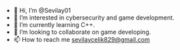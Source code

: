 - 👋 Hi, I’m @Sevilay01
- 👀 I’m interested in cybersecurity and game development.
- 🌱 I’m currently learning C++.
- 💞️ I’m looking to collaborate on game developing.
- 📫 How to reach me sevilaycelik829@gmail.com

<!---
Sevilay01/Sevilay01 is a ✨ special ✨ repository because its `README.md` (this file) appears on your GitHub profile.
You can click the Preview link to take a look at your changes.
--->
